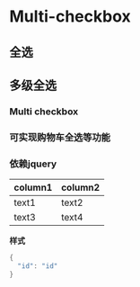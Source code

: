 # Multi-checkbox
## 全选
## 多级全选  
### Multi checkbox  
### 可实现购物车全选等功能
### 依赖jquery
|column1|column2|
|-|-|
|text1|text2|
|text3|text4|

**样式**
``` Java
{
  "id": "id"
}
```
